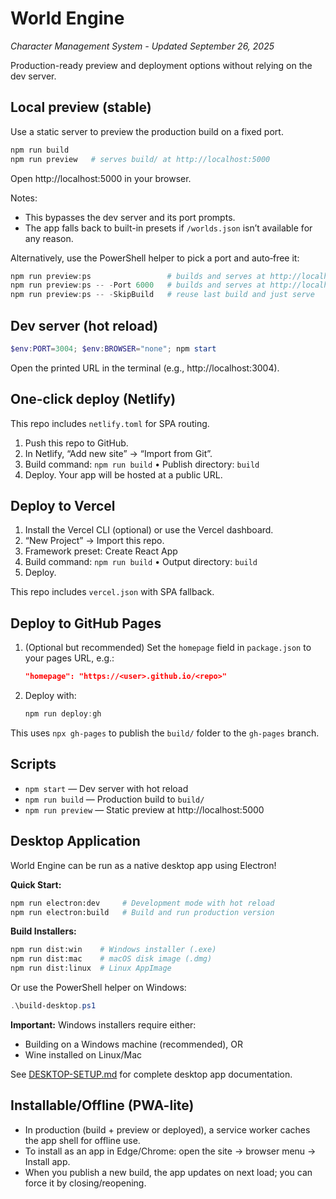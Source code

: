 # World Engine

*Character Management System - Updated September 26, 2025*

Production-ready preview and deployment options without relying on the dev server.

## Local preview (stable)

Use a static server to preview the production build on a fixed port.

```powershell
npm run build
npm run preview   # serves build/ at http://localhost:5000
```

Open http://localhost:5000 in your browser.

Notes:
- This bypasses the dev server and its port prompts.
- The app falls back to built-in presets if `/worlds.json` isn’t available for any reason.

Alternatively, use the PowerShell helper to pick a port and auto‑free it:

```powershell
npm run preview:ps                 # builds and serves at http://localhost:5500
npm run preview:ps -- -Port 6000   # builds and serves at http://localhost:6000
npm run preview:ps -- -SkipBuild   # reuse last build and just serve
```

## Dev server (hot reload)

```powershell
$env:PORT=3004; $env:BROWSER="none"; npm start
```

Open the printed URL in the terminal (e.g., http://localhost:3004).

## One-click deploy (Netlify)

This repo includes `netlify.toml` for SPA routing.

1. Push this repo to GitHub.
2. In Netlify, “Add new site” → “Import from Git”.
3. Build command: `npm run build`  •  Publish directory: `build`
4. Deploy. Your app will be hosted at a public URL.

## Deploy to Vercel

1. Install the Vercel CLI (optional) or use the Vercel dashboard.
2. “New Project” → Import this repo.
3. Framework preset: Create React App
4. Build command: `npm run build` • Output directory: `build`
5. Deploy.

This repo includes `vercel.json` with SPA fallback.

## Deploy to GitHub Pages

1. (Optional but recommended) Set the `homepage` field in `package.json` to your pages URL, e.g.:

	```json
	"homepage": "https://<user>.github.io/<repo>"
	```

2. Deploy with:

	```powershell
	npm run deploy:gh
	```

This uses `npx gh-pages` to publish the `build/` folder to the `gh-pages` branch.

## Scripts

- `npm start` — Dev server with hot reload
- `npm run build` — Production build to `build/`
- `npm run preview` — Static preview at http://localhost:5000

## Desktop Application

World Engine can be run as a native desktop app using Electron!

**Quick Start:**
```bash
npm run electron:dev     # Development mode with hot reload
npm run electron:build   # Build and run production version
```

**Build Installers:**
```bash
npm run dist:win    # Windows installer (.exe)
npm run dist:mac    # macOS disk image (.dmg)
npm run dist:linux  # Linux AppImage
```

Or use the PowerShell helper on Windows:
```powershell
.\build-desktop.ps1
```

**Important:** Windows installers require either:
- Building on a Windows machine (recommended), OR
- Wine installed on Linux/Mac

See [DESKTOP-SETUP.md](DESKTOP-SETUP.md) for complete desktop app documentation.

## Installable/Offline (PWA-lite)

- In production (build + preview or deployed), a service worker caches the app shell for offline use.
- To install as an app in Edge/Chrome: open the site → browser menu → Install app.
- When you publish a new build, the app updates on next load; you can force it by closing/reopening.

